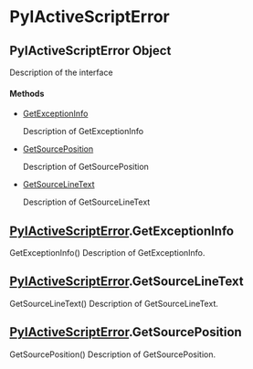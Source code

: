 # PyIActiveScriptError


## PyIActiveScriptError Object

Description of the interface

#### Methods

  - [GetExceptionInfo](PyIActiveScriptError.md#pyiactivescripterrorgetexceptioninfo)

    Description of GetExceptionInfo&nbsp;

  - [GetSourcePosition](PyIActiveScriptError.md#pyiactivescripterrorgetsourceposition)

    Description of GetSourcePosition&nbsp;

  - [GetSourceLineText](PyIActiveScriptError.md#pyiactivescripterrorgetsourcelinetext)

    Description of GetSourceLineText&nbsp;


## [PyIActiveScriptError](PyIActiveScriptError.md#pyiactivescripterror)\.GetExceptionInfo

GetExceptionInfo\(\)
Description of GetExceptionInfo\.


## [PyIActiveScriptError](PyIActiveScriptError.md#pyiactivescripterror)\.GetSourceLineText

GetSourceLineText\(\)
Description of GetSourceLineText\.


## [PyIActiveScriptError](PyIActiveScriptError.md#pyiactivescripterror)\.GetSourcePosition

GetSourcePosition\(\)
Description of GetSourcePosition\.